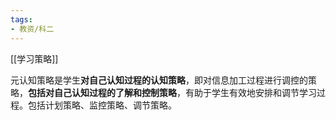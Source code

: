 ```yaml
---
tags:
- 教资/科二
---
```


[[学习策略]]

元认知策略是学生**对自己认知过程的认知策略**，即对信息加工过程进行调控的策略，**包括对自己认知过程的了解和控制策略**，有助于学生有效地安排和调节学习过程。包括计划策略、监控策略、调节策略。